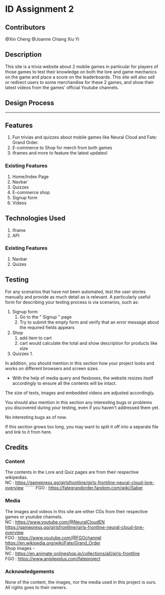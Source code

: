 # ID Assignment 2

## Contributors
@Xin Cheng
@Joanne Chiang Xiu Yi

## Description
This site is a trivia website about 2 mobile games in particular for players of those games to test their knowledge on both the lore and game mechanics on the game and place a score on the leaderboards. This site will also sell or redirect users to some merchandise for these 2 games, and show their latest videos from the games' official Youtube channels. 

## Design Process
---

## Features
1) Fun trivias and quizzes about mobile games like Neural Cloud and Fate: Grand Order.
2) E-commerce to Shop for merch from both games
3) iframes and more to feature the latest updates!

### Existing Features
1) Home/Index Page
2) Navbar`
3) Quizzes
4) E-commerce shop
5) Signup form
6) Videos

## Technologies Used
1) Iframe
2) API

### Existing Features
1) Navbar
2) Quizes

## Testing

For any scenarios that have not been automated, test the user stories manually and provide as much detail as is relevant. A particularly useful form for describing your testing process is via scenarios, such as:

1. Signup form:
	1. Go to the " Signup " page
	2. Try to submit the empty form and verify that an error message about the required fields appears
2. Shop
	1. add item to cart
	2. cart would calculate the total and show description for products like size
3. Quizzes
	1. 

In addition, you should mention in this section how your project looks and works on different browsers and screen sizes.
-	With the help of media query and flexboxes, the website resizes itself accordingly to ensure all the contents will be intact.

The size of texts, images and embedded videos are adjusted accordingly.

You should also mention in this section any interesting bugs or problems you discovered during your testing, even if you haven't addressed them yet.

No interesting bugs as of now.

If this section grows too long, you may want to split it off into a separate file and link to it from here.

## Credits

### Content
The contents in the Lore and Quiz pages are from their respective wikipedias.  
NC : https://gamepress.gg/girlsfrontline/girls-frontline-neural-cloud-lore-overview  ```````
FGO : https://fategrandorder.fandom.com/wiki/Saber  

### Media
The images and videos in this site are either CGs from their respective games or youtube channels.  
NC : https://www.youtube.com/@NeuralCloudEN  
https://gamepress.gg/girlsfrontline/girls-frontline-neural-cloud-lore-overview  
FGO : https://www.youtube.com/@FGOchannel  
https://en.wikipedia.org/wiki/Fate/Grand_Order  
Shop images -  
NC : https://en.animate-onlineshop.jp/collections/all/girls-frontline  
FGO : https://www.aniplexplus.com/fateproject  


### Acknowledgements
None of the content, the images, nor the media used in this project is ours.  
All rights goes to their owners.

